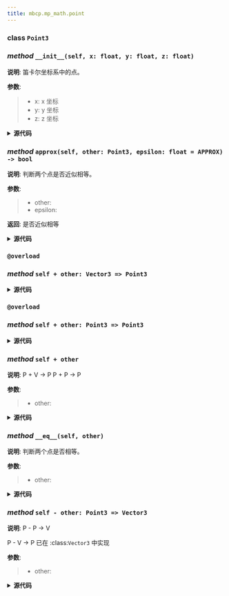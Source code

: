 ```yaml
---
title: mbcp.mp_math.point
---
```

### **class** `Point3`
### *method* `__init__(self, x: float, y: float, z: float)`



**说明**: 笛卡尔坐标系中的点。

**参数**:
> - x: x 坐标  
> - y: y 坐标  
> - z: z 坐标  


<details>
<summary> <b>源代码</b> </summary>

```python
def __init__(self, x: float, y: float, z: float):
    """
        笛卡尔坐标系中的点。
        Args:
            x: x 坐标
            y: y 坐标
            z: z 坐标
        """
    self.x = x
    self.y = y
    self.z = z
```
</details>

### *method* `approx(self, other: Point3, epsilon: float = APPROX) -> bool`



**说明**: 判断两个点是否近似相等。

**参数**:
> - other:   
> - epsilon:   

**返回**: 是否近似相等


<details>
<summary> <b>源代码</b> </summary>

```python
def approx(self, other: 'Point3', epsilon: float=APPROX) -> bool:
    """
        判断两个点是否近似相等。
        Args:
            other:
            epsilon:

        Returns:
            是否近似相等
        """
    return all([abs(self.x - other.x) < epsilon, abs(self.y - other.y) < epsilon, abs(self.z - other.z) < epsilon])
```
</details>

### `@overload`
### *method* `self + other: Vector3 => Point3`


<details>
<summary> <b>源代码</b> </summary>

```python
@overload
def __add__(self, other: 'Vector3') -> 'Point3':
    ...
```
</details>

### `@overload`
### *method* `self + other: Point3 => Point3`


<details>
<summary> <b>源代码</b> </summary>

```python
@overload
def __add__(self, other: 'Point3') -> 'Point3':
    ...
```
</details>

### *method* `self + other`



**说明**: P + V -> P
P + P -> P

**参数**:
> - other:   


<details>
<summary> <b>源代码</b> </summary>

```python
def __add__(self, other):
    """
        P + V -> P
        P + P -> P
        Args:
            other:
        Returns:
        """
    return Point3(self.x + other.x, self.y + other.y, self.z + other.z)
```
</details>

### *method* `__eq__(self, other)`



**说明**: 判断两个点是否相等。

**参数**:
> - other:   


<details>
<summary> <b>源代码</b> </summary>

```python
def __eq__(self, other):
    """
        判断两个点是否相等。
        Args:
            other:
        Returns:
        """
    return approx(self.x, other.x) and approx(self.y, other.y) and approx(self.z, other.z)
```
</details>

### *method* `self - other: Point3 => Vector3`



**说明**: P - P -> V

P - V -> P  已在 :class:`Vector3` 中实现

**参数**:
> - other:   


<details>
<summary> <b>源代码</b> </summary>

```python
def __sub__(self, other: 'Point3') -> 'Vector3':
    """
        P - P -> V

        P - V -> P  已在 :class:`Vector3` 中实现
        Args:
            other:
        Returns:

        """
    from .vector import Vector3
    return Vector3(self.x - other.x, self.y - other.y, self.z - other.z)
```
</details>


